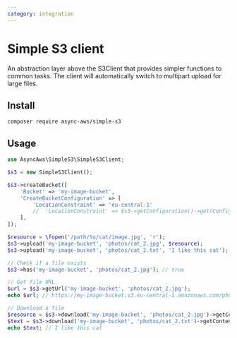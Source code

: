 ```yaml
---
category: integration
---
```


# Simple S3 client

An abstraction layer above the S3Client that provides simpler functions to common
tasks. The client will automatically switch to multipart upload for large files.

## Install

```shell
composer require async-aws/simple-s3
```

## Usage

```php
use AsyncAws\SimpleS3\SimpleS3Client;

$s3 = new SimpleS3Client();

$s3->createBucket([
    'Bucket' => 'my-image-bucket',
    'CreateBucketConfiguration' => [
        'LocationConstraint' => 'eu-central-1'
        //  'LocationConstraint' => $s3->getConfiguration()->get(Configuration::OPTION_REGION)
    ],
]);

$resource = \fopen('/path/to/cat/image.jpg', 'r');
$s3->upload('my-image-bucket', 'photos/cat_2.jpg', $resource);
$s3->upload('my-image-bucket', 'photos/cat_2.txt', 'I like this cat');

// Check if a file exists
$s3->has('my-image-bucket', 'photos/cat_2.jpg'); // true

// Get file URL
$url = $s3->getUrl('my-image-bucket', 'photos/cat_2.jpg');
echo $url; // https://my-image-bucket.s3.eu-central-1.amazonaws.com/photos/cat_2.jpg

// Download a file
$resource = $s3->download('my-image-bucket', 'photos/cat_2.jpg')->getContentAsResource();
$text = $s3->download('my-image-bucket', 'photos/cat_2.txt')->getContentAsString();
echo $text; // I like this cat
```
